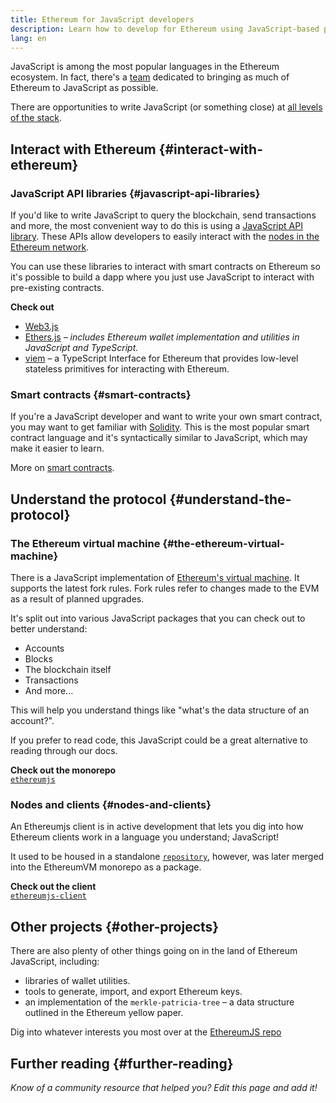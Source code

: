 ```yaml
---
title: Ethereum for JavaScript developers
description: Learn how to develop for Ethereum using JavaScript-based projects and tooling.
lang: en
---
```


JavaScript is among the most popular languages in the Ethereum ecosystem. In fact, there's a [team](https://github.com/ethereumjs) dedicated to bringing as much of Ethereum to JavaScript as possible.

There are opportunities to write JavaScript (or something close) at [all levels of the stack](/developers/docs/ethereum-stack/).

## Interact with Ethereum {#interact-with-ethereum}

### JavaScript API libraries {#javascript-api-libraries}

If you'd like to write JavaScript to query the blockchain, send transactions and more, the most convenient way to do this is using a [JavaScript API library](/developers/docs/apis/javascript/). These APIs allow developers to easily interact with the [nodes in the Ethereum network](/developers/docs/nodes-and-clients/).

You can use these libraries to interact with smart contracts on Ethereum so it's possible to build a dapp where you just use JavaScript to interact with pre-existing contracts.

**Check out**

- [Web3.js](https://web3js.readthedocs.io/)
- [Ethers.js](https://docs.ethers.io/) _– includes Ethereum wallet implementation and utilities in JavaScript and TypeScript._
- [viem](https://viem.sh) – a TypeScript Interface for Ethereum that provides low-level stateless primitives for interacting with Ethereum.

### Smart contracts {#smart-contracts}

If you're a JavaScript developer and want to write your own smart contract, you may want to get familiar with [Solidity](https://solidity.readthedocs.io). This is the most popular smart contract language and it's syntactically similar to JavaScript, which may make it easier to learn.

More on [smart contracts](/developers/docs/smart-contracts/).

## Understand the protocol {#understand-the-protocol}

### The Ethereum virtual machine {#the-ethereum-virtual-machine}

There is a JavaScript implementation of [Ethereum's virtual machine](/developers/docs/evm/). It supports the latest fork rules. Fork rules refer to changes made to the EVM as a result of planned upgrades.

It's split out into various JavaScript packages that you can check out to better understand:

- Accounts
- Blocks
- The blockchain itself
- Transactions
- And more...

This will help you understand things like "what's the data structure of an account?".

If you prefer to read code, this JavaScript could be a great alternative to reading through our docs.

**Check out the monorepo**  
[`ethereumjs`](https://github.com/ethereumjs/ethereumjs-vm)

### Nodes and clients {#nodes-and-clients}

An Ethereumjs client is in active development that lets you dig into how Ethereum clients work in a language you understand; JavaScript!

It used to be housed in a standalone [`repository`](https://github.com/ethereumjs/ethereumjs-client), however, was later merged into the EthereumVM monorepo as a package.

**Check out the client**  
[`ethereumjs-client`](https://github.com/ethereumjs/ethereumjs-monorepo/tree/master/packages/client)

## Other projects {#other-projects}

There are also plenty of other things going on in the land of Ethereum JavaScript, including:

- libraries of wallet utilities.
- tools to generate, import, and export Ethereum keys.
- an implementation of the `merkle-patricia-tree` – a data structure outlined in the Ethereum yellow paper.

Dig into whatever interests you most over at the [EthereumJS repo](https://github.com/ethereumjs)

## Further reading {#further-reading}

_Know of a community resource that helped you? Edit this page and add it!_
